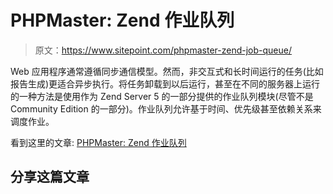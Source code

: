 # PHPMaster: Zend 作业队列

> 原文：<https://www.sitepoint.com/phpmaster-zend-job-queue/>

Web 应用程序通常遵循同步通信模型。然而，非交互式和长时间运行的任务(比如报告生成)更适合异步执行。将任务卸载到以后运行，甚至在不同的服务器上运行的一种方法是使用作为 Zend Server 5 的一部分提供的作业队列模块(尽管不是 Community Edition 的一部分)。作业队列允许基于时间、优先级甚至依赖关系来调度作业。

看到这里的文章:
[PHPMaster: Zend 作业队列](http://feedproxy.google.com/~r/PHPMaster_feed/~3/geE_wnRVORE/ "PHPMaster: Zend Job Queue")

## 分享这篇文章